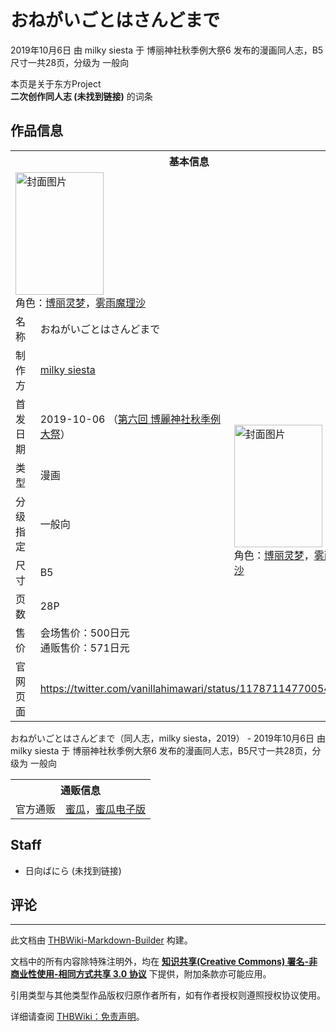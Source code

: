 # おねがいごとはさんどまで

<!-- source html: G:\repos\THBWiki-Markdown-Builder\THBWikiMarkdown\Temp\main\b\b4\ns0%3A%E3%81%8A%E3%81%AD%E3%81%8C%E3%81%84%E3%81%94%E3%81%A8%E3%81%AF%E3%81%95%E3%82%93%E3%81%A9%E3%81%BE%E3%81%A7.html -->

2019年10月6日 由 milky siesta 于 博丽神社秋季例大祭6 发布的漫画同人志，B5尺寸一共28页，分级为 一般向

本页是关于东方Project  
 **二次创作同人志 (未找到链接)** 的词条

## 作品信息

<table><tbody><tr><th colspan="3">基本信息</th></tr><tr><td class="cover-artwork-mobile" colspan="2"><a href="./文件-おねがいごとはさんどまで封面.jpg.md" class="image" title="封面图片"><img alt="封面图片" src="https://upload.thwiki.cc/thumb/9/93/%E3%81%8A%E3%81%AD%E3%81%8C%E3%81%84%E3%81%94%E3%81%A8%E3%81%AF%E3%81%95%E3%82%93%E3%81%A9%E3%81%BE%E3%81%A7%E5%B0%81%E9%9D%A2.jpg/141px-%E3%81%8A%E3%81%AD%E3%81%8C%E3%81%84%E3%81%94%E3%81%A8%E3%81%AF%E3%81%95%E3%82%93%E3%81%A9%E3%81%BE%E3%81%A7%E5%B0%81%E9%9D%A2.jpg" decoding="async" loading="lazy" width="141" height="196" srcset="https://upload.thwiki.cc/thumb/9/93/%E3%81%8A%E3%81%AD%E3%81%8C%E3%81%84%E3%81%94%E3%81%A8%E3%81%AF%E3%81%95%E3%82%93%E3%81%A9%E3%81%BE%E3%81%A7%E5%B0%81%E9%9D%A2.jpg/211px-%E3%81%8A%E3%81%AD%E3%81%8C%E3%81%84%E3%81%94%E3%81%A8%E3%81%AF%E3%81%95%E3%82%93%E3%81%A9%E3%81%BE%E3%81%A7%E5%B0%81%E9%9D%A2.jpg 1.5x, https://upload.thwiki.cc/thumb/9/93/%E3%81%8A%E3%81%AD%E3%81%8C%E3%81%84%E3%81%94%E3%81%A8%E3%81%AF%E3%81%95%E3%82%93%E3%81%A9%E3%81%BE%E3%81%A7%E5%B0%81%E9%9D%A2.jpg/281px-%E3%81%8A%E3%81%AD%E3%81%8C%E3%81%84%E3%81%94%E3%81%A8%E3%81%AF%E3%81%95%E3%82%93%E3%81%A9%E3%81%BE%E3%81%A7%E5%B0%81%E9%9D%A2.jpg 2x" data-file-width="727" data-file-height="1012"></a><div class="cover-char">角色：<a href="./博丽灵梦.md" title="博丽灵梦">博丽灵梦</a>，<a href="./雾雨魔理沙.md" title="雾雨魔理沙">雾雨魔理沙</a></div></td>
</tr><tr><td class="label">名称</td><td colspan="2"> おねがいごとはさんどまで </td></tr><tr><td class="label">制作方</td><td><a href="./milky_siesta.md" title="milky siesta">milky siesta</a></td><td class="cover-artwork" rowspan="7" style="min-width:196px;"><a href="./文件-おねがいごとはさんどまで封面.jpg.md" class="image" title="封面图片"><img alt="封面图片" src="https://upload.thwiki.cc/thumb/9/93/%E3%81%8A%E3%81%AD%E3%81%8C%E3%81%84%E3%81%94%E3%81%A8%E3%81%AF%E3%81%95%E3%82%93%E3%81%A9%E3%81%BE%E3%81%A7%E5%B0%81%E9%9D%A2.jpg/141px-%E3%81%8A%E3%81%AD%E3%81%8C%E3%81%84%E3%81%94%E3%81%A8%E3%81%AF%E3%81%95%E3%82%93%E3%81%A9%E3%81%BE%E3%81%A7%E5%B0%81%E9%9D%A2.jpg" decoding="async" loading="lazy" width="141" height="196" srcset="https://upload.thwiki.cc/thumb/9/93/%E3%81%8A%E3%81%AD%E3%81%8C%E3%81%84%E3%81%94%E3%81%A8%E3%81%AF%E3%81%95%E3%82%93%E3%81%A9%E3%81%BE%E3%81%A7%E5%B0%81%E9%9D%A2.jpg/211px-%E3%81%8A%E3%81%AD%E3%81%8C%E3%81%84%E3%81%94%E3%81%A8%E3%81%AF%E3%81%95%E3%82%93%E3%81%A9%E3%81%BE%E3%81%A7%E5%B0%81%E9%9D%A2.jpg 1.5x, https://upload.thwiki.cc/thumb/9/93/%E3%81%8A%E3%81%AD%E3%81%8C%E3%81%84%E3%81%94%E3%81%A8%E3%81%AF%E3%81%95%E3%82%93%E3%81%A9%E3%81%BE%E3%81%A7%E5%B0%81%E9%9D%A2.jpg/281px-%E3%81%8A%E3%81%AD%E3%81%8C%E3%81%84%E3%81%94%E3%81%A8%E3%81%AF%E3%81%95%E3%82%93%E3%81%A9%E3%81%BE%E3%81%A7%E5%B0%81%E9%9D%A2.jpg 2x" data-file-width="727" data-file-height="1012"></a><div class="cover-char">角色：<a href="./博丽灵梦.md" title="博丽灵梦">博丽灵梦</a>，<a href="./雾雨魔理沙.md" title="雾雨魔理沙">雾雨魔理沙</a></div></td>
</tr><tr><td class="label">首发日期</td><td>2019-10-06&#160;（<a href="/展会作品列表?e=%E5%8D%9A%E4%B8%BD%E7%A5%9E%E7%A4%BE%E7%A7%8B%E5%AD%A3%E4%BE%8B%E5%A4%A7%E7%A5%AD%236">第六回 博麗神社秋季例大祭</a>）</td></tr><tr><td class="label">类型</td><td>漫画</td></tr><tr><td class="label">分级指定</td><td>一般向</td></tr><tr><td class="label">尺寸</td><td>B5</td></tr><tr><td class="label">页数</td><td>28P</td></tr><tr><td class="label">售价</td><td>会场售价：500日元<br>通贩售价：571日元</td></tr>
<tr><td class="label">官网页面</td><td colspan="2"><a rel="nofollow" class="external free" href="https://twitter.com/vanillahimawari/status/1178711477005406208">https://twitter.com/vanillahimawari/status/1178711477005406208</a></td></tr></tbody></table>

おねがいごとはさんどまで（同人志，milky siesta，2019） - 2019年10月6日 由 milky siesta 于 博丽神社秋季例大祭6 发布的漫画同人志，B5尺寸一共28页，分级为 一般向

<table><tbody><tr><th colspan="3">通贩信息</th></tr><tr><td class="label">官方通贩</td><td colspan="2"><a rel="nofollow" class="external text" href="https://www.melonbooks.co.jp/detail/detail.php?product_id=568216">蜜瓜</a>，<a rel="nofollow" class="external text" href="https://www.melonbooks.co.jp/detail/detail.php?product_id=573060">蜜瓜电子版</a></td></tr></tbody></table>



## Staff
- 日向ばにら (未找到链接)


## 评论







---

此文档由 [THBWiki-Markdown-Builder](https://github.com/Delsin-Yu/THBWiki-Markdown-Builder) 构建。

文档中的所有内容除特殊注明外，均在 [**知识共享(Creative Commons) 署名-非商业性使用-相同方式共享 3.0 协议**](https://creativecommons.org/licenses/by-sa/3.0/deed.zh-hans) 下提供，附加条款亦可能应用。

引用类型与其他类型作品版权归原作者所有，如有作者授权则遵照授权协议使用。

详细请查阅 [THBWiki：免责声明](https://thbwiki.cc/THBWiki:%E5%85%8D%E8%B4%A3%E5%A3%B0%E6%98%8E)。

